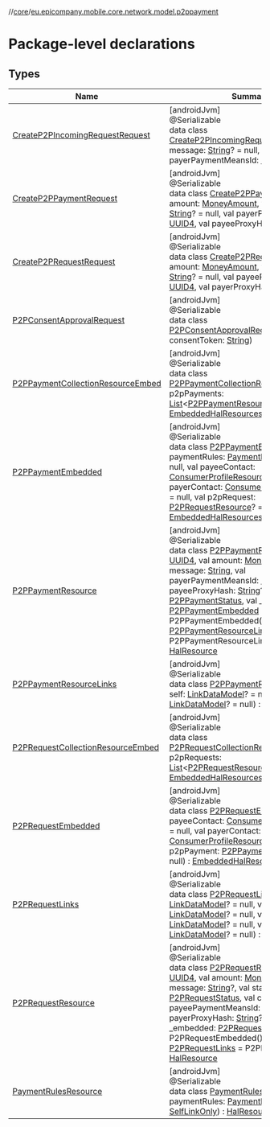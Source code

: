 //[core](../../index.md)/[eu.epicompany.mobile.core.network.model.p2ppayment](index.md)

# Package-level declarations

## Types

| Name | Summary |
|---|---|
| [CreateP2PIncomingRequestRequest](-create-p2-p-incoming-request-request/index.md) | [androidJvm]<br>@Serializable<br>data class [CreateP2PIncomingRequestRequest](-create-p2-p-incoming-request-request/index.md)(val message: [String](https://kotlinlang.org/api/latest/jvm/stdlib/kotlin/-string/index.html)? = null, val payerPaymentMeansId: [UUID4](../eu.epicompany.mobile.core.datatypes/index.md#545543244%2FClasslikes%2F-1060529556)) |
| [CreateP2PPaymentRequest](-create-p2-p-payment-request/index.md) | [androidJvm]<br>@Serializable<br>data class [CreateP2PPaymentRequest](-create-p2-p-payment-request/index.md)(val amount: [MoneyAmount](../eu.epicompany.mobile.core.domain.model/-money-amount/index.md), val message: [String](https://kotlinlang.org/api/latest/jvm/stdlib/kotlin/-string/index.html)? = null, val payerPaymentMeansId: [UUID4](../eu.epicompany.mobile.core.datatypes/index.md#545543244%2FClasslikes%2F-1060529556), val payeeProxyHash: [String](https://kotlinlang.org/api/latest/jvm/stdlib/kotlin/-string/index.html)) |
| [CreateP2PRequestRequest](-create-p2-p-request-request/index.md) | [androidJvm]<br>@Serializable<br>data class [CreateP2PRequestRequest](-create-p2-p-request-request/index.md)(val amount: [MoneyAmount](../eu.epicompany.mobile.core.domain.model/-money-amount/index.md), val message: [String](https://kotlinlang.org/api/latest/jvm/stdlib/kotlin/-string/index.html)? = null, val payeePaymentMeansId: [UUID4](../eu.epicompany.mobile.core.datatypes/index.md#545543244%2FClasslikes%2F-1060529556), val payerProxyHash: [String](https://kotlinlang.org/api/latest/jvm/stdlib/kotlin/-string/index.html)) |
| [P2PConsentApprovalRequest](-p2-p-consent-approval-request/index.md) | [androidJvm]<br>@Serializable<br>data class [P2PConsentApprovalRequest](-p2-p-consent-approval-request/index.md)(val consentToken: [String](https://kotlinlang.org/api/latest/jvm/stdlib/kotlin/-string/index.html)) |
| [P2PPaymentCollectionResourceEmbed](-p2-p-payment-collection-resource-embed/index.md) | [androidJvm]<br>@Serializable<br>data class [P2PPaymentCollectionResourceEmbed](-p2-p-payment-collection-resource-embed/index.md)(val p2pPayments: [List](https://kotlinlang.org/api/latest/jvm/stdlib/kotlin.collections/-list/index.html)&lt;[P2PPaymentResource](-p2-p-payment-resource/index.md)&gt;) : [EmbeddedHalResources](../eu.epicompany.mobile.core.network.hypermedia/-embedded-hal-resources/index.md) |
| [P2PPaymentEmbedded](-p2-p-payment-embedded/index.md) | [androidJvm]<br>@Serializable<br>data class [P2PPaymentEmbedded](-p2-p-payment-embedded/index.md)(val paymentRules: [PaymentRulesResource](-payment-rules-resource/index.md)? = null, val payeeContact: [ConsumerProfileResource](../eu.epicompany.mobile.core.network.model.consumer/-consumer-profile-resource/index.md)? = null, val payerContact: [ConsumerProfileResource](../eu.epicompany.mobile.core.network.model.consumer/-consumer-profile-resource/index.md)? = null, val p2pRequest: [P2PRequestResource](-p2-p-request-resource/index.md)? = null) : [EmbeddedHalResources](../eu.epicompany.mobile.core.network.hypermedia/-embedded-hal-resources/index.md) |
| [P2PPaymentResource](-p2-p-payment-resource/index.md) | [androidJvm]<br>@Serializable<br>data class [P2PPaymentResource](-p2-p-payment-resource/index.md)(val id: [UUID4](../eu.epicompany.mobile.core.datatypes/index.md#545543244%2FClasslikes%2F-1060529556), val amount: [MoneyAmount](../eu.epicompany.mobile.core.domain.model/-money-amount/index.md), val message: [String](https://kotlinlang.org/api/latest/jvm/stdlib/kotlin/-string/index.html), val payerPaymentMeansId: [UUID4](../eu.epicompany.mobile.core.datatypes/index.md#545543244%2FClasslikes%2F-1060529556)?, val payeeProxyHash: [String](https://kotlinlang.org/api/latest/jvm/stdlib/kotlin/-string/index.html)?, val status: [P2PPaymentStatus](../eu.epicompany.mobile.core.domain.model.p2ppayments/-p2-p-payment-status/index.md), val _embedded: [P2PPaymentEmbedded](-p2-p-payment-embedded/index.md) = P2PPaymentEmbedded(), val _links: [P2PPaymentResourceLinks](-p2-p-payment-resource-links/index.md) = P2PPaymentResourceLinks()) : [HalResource](../eu.epicompany.mobile.core.network.hypermedia/-hal-resource/index.md) |
| [P2PPaymentResourceLinks](-p2-p-payment-resource-links/index.md) | [androidJvm]<br>@Serializable<br>data class [P2PPaymentResourceLinks](-p2-p-payment-resource-links/index.md)(val self: [LinkDataModel](../eu.epicompany.mobile.core.network.hypermedia/-link-data-model/index.md)? = null, val approval: [LinkDataModel](../eu.epicompany.mobile.core.network.hypermedia/-link-data-model/index.md)? = null) : [HalLinks](../eu.epicompany.mobile.core.network.hypermedia/-hal-links/index.md) |
| [P2PRequestCollectionResourceEmbed](-p2-p-request-collection-resource-embed/index.md) | [androidJvm]<br>@Serializable<br>data class [P2PRequestCollectionResourceEmbed](-p2-p-request-collection-resource-embed/index.md)(val p2pRequests: [List](https://kotlinlang.org/api/latest/jvm/stdlib/kotlin.collections/-list/index.html)&lt;[P2PRequestResource](-p2-p-request-resource/index.md)&gt;) : [EmbeddedHalResources](../eu.epicompany.mobile.core.network.hypermedia/-embedded-hal-resources/index.md) |
| [P2PRequestEmbedded](-p2-p-request-embedded/index.md) | [androidJvm]<br>@Serializable<br>data class [P2PRequestEmbedded](-p2-p-request-embedded/index.md)(val payeeContact: [ConsumerProfileResource](../eu.epicompany.mobile.core.network.model.consumer/-consumer-profile-resource/index.md)? = null, val payerContact: [ConsumerProfileResource](../eu.epicompany.mobile.core.network.model.consumer/-consumer-profile-resource/index.md)? = null, val p2pPayment: [P2PPaymentResource](-p2-p-payment-resource/index.md)? = null) : [EmbeddedHalResources](../eu.epicompany.mobile.core.network.hypermedia/-embedded-hal-resources/index.md) |
| [P2PRequestLinks](-p2-p-request-links/index.md) | [androidJvm]<br>@Serializable<br>data class [P2PRequestLinks](-p2-p-request-links/index.md)(val self: [LinkDataModel](../eu.epicompany.mobile.core.network.hypermedia/-link-data-model/index.md)? = null, val approval: [LinkDataModel](../eu.epicompany.mobile.core.network.hypermedia/-link-data-model/index.md)? = null, val rejection: [LinkDataModel](../eu.epicompany.mobile.core.network.hypermedia/-link-data-model/index.md)? = null, val cancellation: [LinkDataModel](../eu.epicompany.mobile.core.network.hypermedia/-link-data-model/index.md)? = null) : [HalLinks](../eu.epicompany.mobile.core.network.hypermedia/-hal-links/index.md) |
| [P2PRequestResource](-p2-p-request-resource/index.md) | [androidJvm]<br>@Serializable<br>data class [P2PRequestResource](-p2-p-request-resource/index.md)(val id: [UUID4](../eu.epicompany.mobile.core.datatypes/index.md#545543244%2FClasslikes%2F-1060529556), val amount: [MoneyAmount](../eu.epicompany.mobile.core.domain.model/-money-amount/index.md), val message: [String](https://kotlinlang.org/api/latest/jvm/stdlib/kotlin/-string/index.html)?, val status: [P2PRequestStatus](../eu.epicompany.mobile.core.domain.model.p2ppayments/-p2-p-request-status/index.md), val created: [Instant](https://developer.android.com/reference/kotlin/java/time/Instant.html), val payeePaymentMeansId: [UUID4](../eu.epicompany.mobile.core.datatypes/index.md#545543244%2FClasslikes%2F-1060529556)? = null, val payerProxyHash: [String](https://kotlinlang.org/api/latest/jvm/stdlib/kotlin/-string/index.html)? = null, val _embedded: [P2PRequestEmbedded](-p2-p-request-embedded/index.md) = P2PRequestEmbedded(), val _links: [P2PRequestLinks](-p2-p-request-links/index.md) = P2PRequestLinks()) : [HalResource](../eu.epicompany.mobile.core.network.hypermedia/-hal-resource/index.md) |
| [PaymentRulesResource](-payment-rules-resource/index.md) | [androidJvm]<br>@Serializable<br>data class [PaymentRulesResource](-payment-rules-resource/index.md)(val paymentRules: [PaymentRules](../eu.epicompany.mobile.core.domain.model.consent/-payment-rules/index.md), val _links: [SelfLinkOnly](../eu.epicompany.mobile.core.network.hypermedia/-self-link-only/index.md)) : [HalResource](../eu.epicompany.mobile.core.network.hypermedia/-hal-resource/index.md) |
